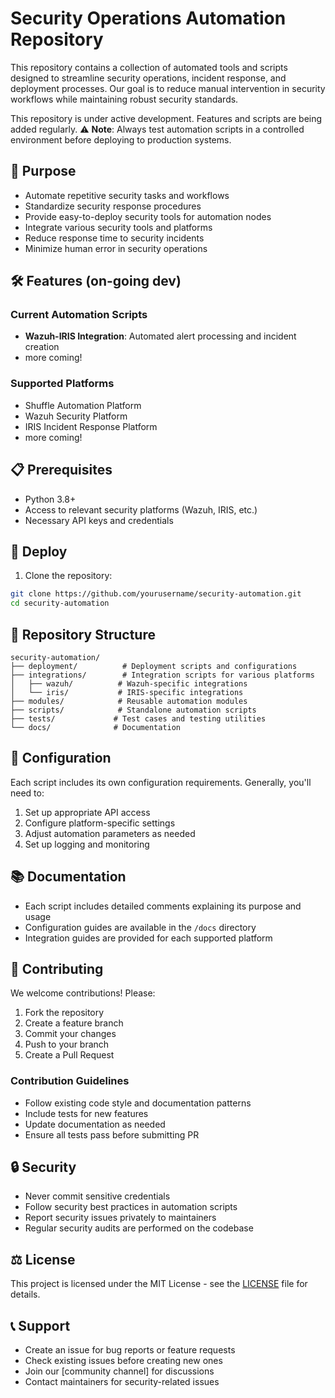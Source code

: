 # Security Operations Automation Repository

This repository contains a collection of automated tools and scripts designed to streamline security operations, incident response, and deployment processes. Our goal is to reduce manual intervention in security workflows while maintaining robust security standards.

This repository is under active development. Features and scripts are being added regularly.
⚠️ **Note**: Always test automation scripts in a controlled environment before deploying to production systems.

## 🎯 Purpose

- Automate repetitive security tasks and workflows
- Standardize security response procedures
- Provide easy-to-deploy security tools for automation nodes
- Integrate various security tools and platforms
- Reduce response time to security incidents
- Minimize human error in security operations

## 🛠️ Features (on-going dev)

### Current Automation Scripts
- **Wazuh-IRIS Integration**: Automated alert processing and incident creation
- more coming!

### Supported Platforms
- Shuffle Automation Platform
- Wazuh Security Platform
- IRIS Incident Response Platform
- more coming!

## 📋 Prerequisites

- Python 3.8+
- Access to relevant security platforms (Wazuh, IRIS, etc.)
- Necessary API keys and credentials

## 🚀 Deploy

1. Clone the repository:
```bash
git clone https://github.com/yourusername/security-automation.git
cd security-automation
```


## 📁 Repository Structure

```
security-automation/
├── deployment/          # Deployment scripts and configurations
├── integrations/        # Integration scripts for various platforms
│   ├── wazuh/          # Wazuh-specific integrations
│   └── iris/           # IRIS-specific integrations
├── modules/            # Reusable automation modules
├── scripts/            # Standalone automation scripts
├── tests/             # Test cases and testing utilities
└── docs/              # Documentation
```

## 🔧 Configuration

Each script includes its own configuration requirements. Generally, you'll need to:
1. Set up appropriate API access
2. Configure platform-specific settings
3. Adjust automation parameters as needed
4. Set up logging and monitoring

## 📚 Documentation

- Each script includes detailed comments explaining its purpose and usage
- Configuration guides are available in the `/docs` directory
- Integration guides are provided for each supported platform

## 🤝 Contributing

We welcome contributions! Please:
1. Fork the repository
2. Create a feature branch
3. Commit your changes
4. Push to your branch
5. Create a Pull Request

### Contribution Guidelines
- Follow existing code style and documentation patterns
- Include tests for new features
- Update documentation as needed
- Ensure all tests pass before submitting PR

## 🔒 Security

- Never commit sensitive credentials
- Follow security best practices in automation scripts
- Report security issues privately to maintainers
- Regular security audits are performed on the codebase

## ⚖️ License

This project is licensed under the MIT License - see the [LICENSE](LICENSE) file for details.

## 📞 Support

- Create an issue for bug reports or feature requests
- Check existing issues before creating new ones
- Join our [community channel] for discussions
- Contact maintainers for security-related issues
